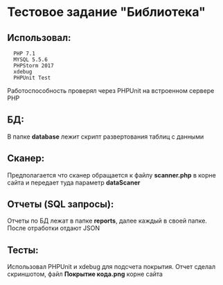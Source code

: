 Тестовое задание "Библиотека"
=============================

Использовал:
------------

      PHP 7.1
      MYSQL 5.5.6
      PHPStorm 2017
      xdebug
      PHPUnit Test
      
Работоспособность проверял через PHPUnit на встроенном сервере PHP

БД:
------------

В папке **database** лежит скрипт развертования таблиц с данными

Сканер:
------------

Предполагается что сканер обращается к файлу **scanner.php** в корне сайта и передает туда параметр **dataScaner**

Отчеты (SQL запросы):
------------

Отчеты по БД лежат в папке **reports**, далее каждый в своей папке. После отработки отдают JSON

Тесты:
------------
Использовал PHPUnit и xdebug для подсчета покрытия. Отчет сделал скриншотом, файл **Покрытие кода.png** корне сайта
